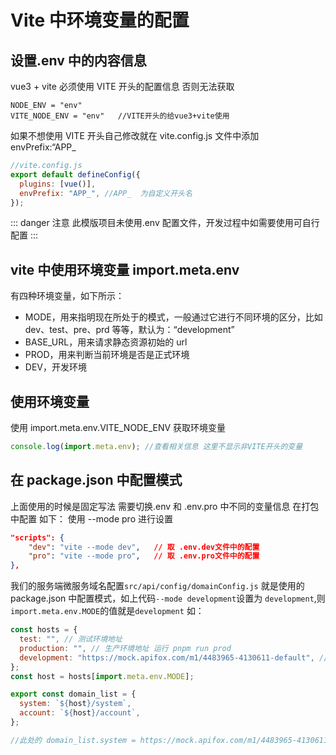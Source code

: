 # Vite 中环境变量的配置

## 设置.env 中的内容信息

vue3 + vite 必须使用 VITE 开头的配置信息 否则无法获取

```
NODE_ENV = "env"
VITE_NODE_ENV = "env"	//VITE开头的给vue3+vite使用

```

如果不想使用 VITE 开头自己修改就在 vite.config.js 文件中添加 envPrefix:“APP\_

```js
//vite.config.js
export default defineConfig({
  plugins: [vue()],
  envPrefix: "APP_", //APP_  为自定义开头名
});
```

::: danger 注意
此模版项目未使用.env 配置文件，开发过程中如需要使用可自行配置
:::

## vite 中使用环境变量 import.meta.env

有四种环境变量，如下所示：

- MODE，用来指明现在所处于的模式，一般通过它进行不同环境的区分，比如 dev、test、pre、prd 等等，默认为：“development”
- BASE_URL，用来请求静态资源初始的 url
- PROD，用来判断当前环境是否是正式环境
- DEV，开发环境

## 使用环境变量

使用 import.meta.env.VITE_NODE_ENV 获取环境变量

```js
console.log(import.meta.env); //查看相关信息 这里不显示非VITE开头的变量
```

## 在 package.json 中配置模式

上面使用的时候是固定写法 需要切换.env 和 .env.pro 中不同的变量信息
在打包中配置 如下：
使用 --mode pro 进行设置

```json
"scripts": {
    "dev": "vite --mode dev",   // 取 .env.dev文件中的配置
    "pro": "vite --mode pro",   // 取 .env.pro文件中的配置
},

```

我们的服务端微服务域名配置`src/api/config/domainConfig.js` 就是使用的 package.json 中配置模式，如上代码`--mode development`设置为 `development`,则`import.meta.env.MODE`的值就是`development`
如：

```js
const hosts = {
  test: "", // 测试环境地址
  production: "", // 生产环境地址 运行 pnpm run prod
  development: "https://mock.apifox.com/m1/4483965-4130611-default", // 开发环境地址
};
const host = hosts[import.meta.env.MODE];

export const domain_list = {
  system: `${host}/system`,
  account: `${host}/account`,
};

//此处的 domain_list.system = https://mock.apifox.com/m1/4483965-4130611-default/system
```
